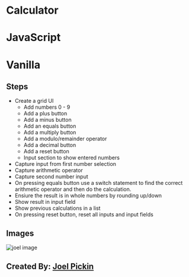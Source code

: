 ﻿# Calculator
                        
# JavaScript

# Vanilla

## Steps

- Create a grid UI
	- Add numbers 0 - 9
	- Add a plus button
	- Add a minus button
	- Add an equals button
	- Add a multiply button
	- Add a modulo/remainder operator
	- Add a decimal button
	- Add a reset button
	- Input section to show entered numbers
- Capture input from first number selection
- Capture arithmetic operator
- Capture second number input
- On pressing equals button use a switch statement to find the correct arithmetic operator and then do the calculation.
- Ensiure the result is in whole numbers by rounding up/down
- Show result in input field
- Show previous calculations in a list 
- On pressing reset button, reset all inputs and input fields

## Images

![joel image](images/solution-images/TwitterProfile.png)

## Created By: [Joel Pickin](https://twitter.com/TechPickleJoel) 
